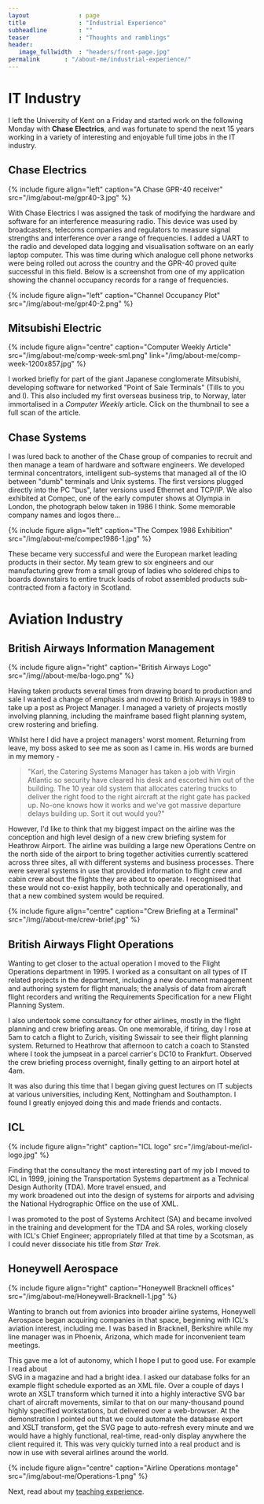 ```yaml
---
layout              : page
title               : "Industrial Experience"
subheadline         : ""
teaser              : "Thoughts and ramblings"
header:
   image_fullwidth  : "headers/front-page.jpg"
permalink       : "/about-me/industrial-experience/"
---
```

# IT Industry

I left the University of Kent on a Friday and started work on the following Monday with **Chase Electrics**, and was fortunate to spend the next 15 years working in a variety of interesting and enjoyable full time jobs in the IT industry.

## Chase Electrics

{% include figure align="left" caption="A Chase GPR-40 receiver" src="/img/about-me/gpr40-3.jpg" %}

With Chase Electrics I was assigned the task of modifying the hardware and software for an interference measuring radio. This device was used by broadcasters, telecoms companies and regulators to measure signal strengths and interference over a range of frequencies. I added a UART to the radio and developed data logging and visualisation software on an early laptop computer. This was time during which analogue cell phone networks were being rolled out across the country and the GPR-40 proved quite successful in this field. Below is a screenshot from one of my application showing the channel occupancy records for a range of frequencies.

{% include figure align="left" caption="Channel Occupancy Plot" src="/img/about-me/gpr40-2.png" %}

## Mitsubishi Electric

{% include figure align="centre" caption="Computer Weekly Article" src="/img/about-me/comp-week-sml.png" link="/img/about-me/comp-week-1200x857.jpg" %}

  
I worked briefly for part of the giant Japanese conglomerate Mitsubishi, developing software for networked "Point of Sale Terminals" (Tills to you and I). This also included my first overseas business trip, to Norway, later immortalised in a _Computer Weekly_ article. Click on the thumbnail to see a full scan of the article.

## Chase Systems

I was lured back to another of the Chase group of companies to recruit and then manage a team of hardware and software engineers. We developed terminal concentrators, intelligent sub-systems that managed all of the IO between "dumb" terminals and Unix systems. The first versions plugged directly into the PC "bus", later versions used Ethernet and TCP/IP. We also exhibited at Compec, one of the early computer shows at Olympia in London, the photograph below taken in 1986 I think. Some memorable company names and logos there...

{% include figure align="left" caption="The Compex 1986 Exhibition" src="/img/about-me/compec1986-1.jpg" %}

These became very successful and were the European market leading products in their sector. My team grew to six engineers and our manufacturing grew from a small group of ladies who soldered chips to boards downstairs to entire truck loads of robot assembled products sub-contracted from a factory in Scotland.

# Aviation Industry

## British Airways Information Management

{% include figure align="right" caption="British Airways Logo" src="/img//about-me/ba-logo.png" %}

Having taken products several times from drawing board to production and sale I wanted a change of emphasis and moved to British Airways in 1989 to take up a post as Project Manager. I managed a variety of projects mostly involving planning, including the mainframe based flight planning system, crew rostering and briefing.

Whilst here I did have a project managers' worst moment. Returning from leave, my boss asked to see me as soon as I came in. His words are burned in my memory -

> "Karl, the Catering Systems Manager has taken a job with Virgin Atlantic so security have cleared his desk and escorted him out of the building. The 10 year old system that allocates catering trucks to deliver the right food to the right aircraft at the right gate has packed up. No-one knows how it works and we've got massive departure delays building up. Sort it out would you?"

However, I'd like to think that my biggest impact on the airline was the conception and high level design of a new crew briefing system for Heathrow Airport. The airline was building a large new Operations Centre on the north side of the airport to bring together activities currently scattered across three sites, all with different systems and business processes. There were several systems in use that provided information to flight crew and cabin crew about the flights they are about to operate. I recognised that these would not co-exist happily, both technically and operationally, and that a new combined system would be required.

{% include figure align="centre" caption="Crew Briefing at a Terminal" src="/img//about-me/crew-brief.jpg" %}

## British Airways Flight Operations

Wanting to get closer to the actual operation I moved to the Flight Operations department in 1995. I worked as a consultant on all types of IT related projects in the department, including a new document management and authoring system for flight manuals; the analysis of data from aircraft flight recorders and writing the Requirements Specification for a new Flight Planning System.

I also undertook some consultancy for other airlines, mostly in the flight planning and crew briefing areas. On one memorable, if tiring, day I rose at 5am to catch a flight to Zurich, visiting Swissair to see their flight planning system. Returned to Heathrow that afternoon to catch a coach to Stansted where I took the jumpseat in a parcel carrier's DC10 to Frankfurt. Observed the crew briefing process overnight, finally getting to an airport hotel at 4am.

It was also during this time that I began giving guest lectures on IT subjects at various universities, including Kent, Nottingham and Southampton. I found I greatly enjoyed doing this and made friends and contacts.

## ICL

{% include figure align="right" caption="ICL logo" src="/img/about-me/icl-logo.jpg" %}

Finding that the consultancy the most interesting part of my job I moved to ICL in 1999, joining the Transportation Systems department as a Technical Design Authority (TDA). More travel ensued, and  
my work broadened out into the design of systems for airports and advising the National Hydrographic Office on the use of XML.

I was promoted to the post of Systems Architect (SA) and became involved in the training and development for the TDA and SA roles, working closely with ICL's Chief Engineer; appropriately filled at that time by a Scotsman, as I could never dissociate his title from _Star Trek_.

## Honeywell Aerospace

{% include figure align="right" caption="Honeywell Bracknell offices" src="/img/about-me/Honeywell-Bracknell-1.jpg" %}

Wanting to branch out from avionics into broader airline systems, Honeywell Aerospace began acquiring companies in that space, beginning with ICL's aviation interest, including me. I was based in Bracknell, Berkshire while my line manager was in Phoenix, Arizona, which made for inconvenient team meetings.

This gave me a lot of autonomy, which I hope I put to good use. For example I read about  
SVG in a magazine and had a bright idea. I asked our database folks for an example flight schedule exported as an XML file. Over a couple of days I wrote an XSLT transform which turned it into a highly interactive SVG bar chart of aircraft movements, similar to that on our many-thousand pound highly specified workstations, but delivered over a web-browser. At the demonstration I pointed out that we could automate the database export and XSLT transform, get the SVG page to auto-refresh every minute and we would have a highly functional, real-time, read-only display anywhere the client required it. This was very quickly turned into a real product and is now in use with several airlines around the world.

{% include figure align="centre" caption="Airline Operations montage" src="/img/about-me/Operations-1.png" %}

Next, read about my [teaching experience](/about-me/teaching-experience).